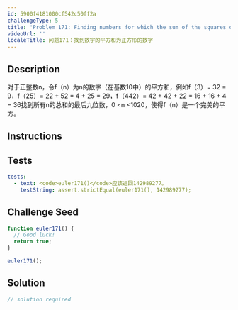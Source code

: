 ```yaml
---
id: 5900f4181000cf542c50ff2a
challengeType: 5
title: 'Problem 171: Finding numbers for which the sum of the squares of the digits is a square'
videoUrl: ''
localeTitle: 问题171：找到数字的平方和为正方形的数字
---
```


## Description
<section id="description">对于正整数n，令f（n）为n的数字（在基数10中）的平方和，例如f（3）= 32 = 9，f（25）= 22 + 52 = 4 + 25 = 29，f（442）= 42 + 42 + 22 = 16 + 16 + 4 = 36找到所有n的总和的最后九位数，0 &lt;n &lt;1020，使得f（n）是一个完美的平方。 </section>

## Instructions
<section id="instructions">
</section>

## Tests
<section id='tests'>

```yml
tests:
  - text: <code>euler171()</code>应该返回142989277。
    testString: assert.strictEqual(euler171(), 142989277);

```

</section>

## Challenge Seed
<section id='challengeSeed'>

<div id='js-seed'>

```js
function euler171() {
  // Good luck!
  return true;
}

euler171();

```

</div>



</section>

## Solution
<section id='solution'>

```js
// solution required
```
</section>
